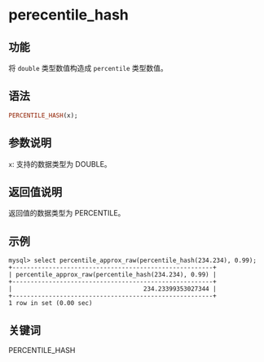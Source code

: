# perecentile_hash

## 功能

将 `double` 类型数值构造成 `percentile` 类型数值。

## 语法

```Haskell
PERCENTILE_HASH(x);
```

## 参数说明

`x`: 支持的数据类型为 DOUBLE。

## 返回值说明

返回值的数据类型为 PERCENTILE。

## 示例

```Plain Text
mysql> select percentile_approx_raw(percentile_hash(234.234), 0.99);
+-------------------------------------------------------+
| percentile_approx_raw(percentile_hash(234.234), 0.99) |
+-------------------------------------------------------+
|                                    234.23399353027344 |
+-------------------------------------------------------+
1 row in set (0.00 sec)
```

## 关键词

PERCENTILE_HASH
